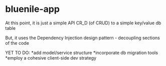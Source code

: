 # bluenile-app

At this point, it is just a simple API CR_D (of CRUD) to a simple key/value db table

But, it uses the Dependency Injection design pattern - decoupling sections of the code

YET TO DO: 
*add model/service structure
*incorporate db migration tools
*employ a cohesive client-side dev strategy
